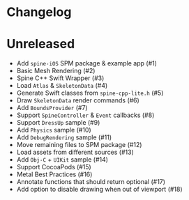 # Changelog

# Unreleased

- Add `spine-iOS` SPM package & example app (#1)
- Basic Mesh Rendering (#2)
- Spine C++ Swift Wrapper (#3)
- Load `Atlas` & `SkeletonData` (#4)
- Generate Swift classes from `spine-cpp-lite.h` (#5)
- Draw `SkeletonData` render commands (#6)
- Add `BoundsProvider` (#7)
- Support `SpineController` & `Event` callbacks (#8)
- Support `DressUp` sample (#9)
- Add `Physics` sample (#10)
- Add `DebugRendering` sample (#11)
- Move remaining files to SPM package (#12)
- Load assets from different sources (#13)
- Add `Obj-C` + `UIKit` sample (#14)
- Support CocoaPods (#15)
- Metal Best Practices (#16)
- Annotate functions that should return optional (#17)
- Add option to disable drawing when out of viewport (#18)
